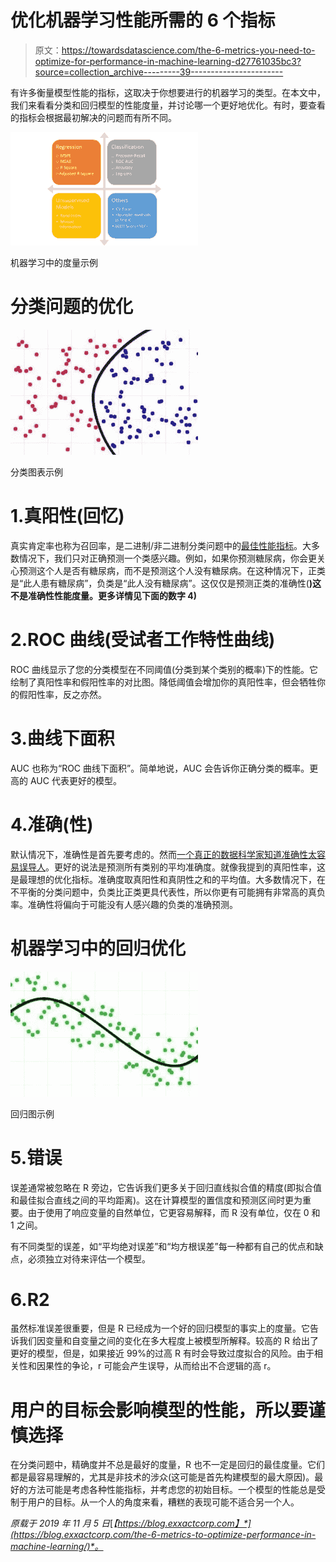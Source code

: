 # 优化机器学习性能所需的 6 个指标

> 原文：<https://towardsdatascience.com/the-6-metrics-you-need-to-optimize-for-performance-in-machine-learning-d27761035bc3?source=collection_archive---------39----------------------->

有许多衡量模型性能的指标，这取决于你想要进行的机器学习的类型。在本文中，我们来看看分类和回归模型的性能度量，并讨论哪一个更好地优化。有时，要查看的指标会根据最初解决的问题而有所不同。

![](img/71799fdcf8ae14f7b078007cc35500c3.png)

机器学习中的度量示例

# 分类问题的优化

![](img/d9b7666c8eff484a0ee6c1f02e48240d.png)

分类图表示例

# 1.真阳性(回忆)

真实肯定率也称为召回率，是二进制/非二进制分类问题中的[最佳性能指标](/beyond-accuracy-precision-and-recall-3da06bea9f6c)。大多数情况下，我们只对正确预测一个类感兴趣。例如，如果你预测糖尿病，你会更关心预测这个人是否有糖尿病，而不是预测这个人没有糖尿病。在这种情况下，正类是“此人患有糖尿病”，负类是“此人没有糖尿病”。这仅仅是预测正类的准确性(**)这不是准确性性能度量。更多详情见下面的数字 4)**

# 2.ROC 曲线(受试者工作特性曲线)

ROC 曲线显示了您的分类模型在不同阈值(分类到某个类别的概率)下的性能。它绘制了真阳性率和假阳性率的对比图。降低阈值会增加你的真阳性率，但会牺牲你的假阳性率，反之亦然。

# 3.曲线下面积

AUC 也称为“ROC 曲线下面积”。简单地说，AUC 会告诉你正确分类的概率。更高的 AUC 代表更好的模型。

# 4.准确(性)

默认情况下，准确性是首先要考虑的。然而[一个真正的数据科学家知道准确性太容易误导人](/top-10-statistics-mistakes-made-by-data-scientists-2d58ccf12ab1)。更好的说法是预测所有类别的平均准确度。就像我提到的真阳性率，这是最理想的优化指标。准确度取真阳性和真阴性之和的平均值。大多数情况下，在不平衡的分类问题中，负类比正类更具代表性，所以你更有可能拥有非常高的真负率。准确性将偏向于可能没有人感兴趣的负类的准确预测。

# 机器学习中的回归优化

![](img/8ff9e8dbc4eba20f0c73501d33bb38c7.png)

回归图示例

# 5.错误

误差通常被忽略在 R 旁边，它告诉我们更多关于回归直线拟合值的精度(即拟合值和最佳拟合直线之间的平均距离)。这在计算模型的置信度和预测区间时更为重要。由于使用了响应变量的自然单位，它更容易解释，而 R 没有单位，仅在 0 和 1 之间。

有不同类型的误差，如“平均绝对误差”和“均方根误差”每一种都有自己的优点和缺点，必须独立对待来评估一个模型。

# 6.R2

虽然标准误差很重要，但是 R 已经成为一个好的回归模型的事实上的度量。它告诉我们因变量和自变量之间的变化在多大程度上被模型所解释。较高的 R 给出了更好的模型，但是，如果接近 99%的过高 R 有时会导致过度拟合的风险。由于相关性和因果性的争论，r 可能会产生误导，从而给出不合逻辑的高 r。

# 用户的目标会影响模型的性能，所以要谨慎选择

在分类问题中，精确度并不总是最好的度量，R 也不一定是回归的最佳度量。它们都是最容易理解的，尤其是非技术的涉众(这可能是首先构建模型的最大原因)。最好的方法可能是考虑各种性能指标，并考虑您的初始目标。一个模型的性能总是受制于用户的目标。从一个人的角度来看，糟糕的表现可能不适合另一个人。

*原载于 2019 年 11 月 5 日*[*【https://blog.exxactcorp.com】*](https://blog.exxactcorp.com/the-6-metrics-to-optimize-performance-in-machine-learning/)*。*